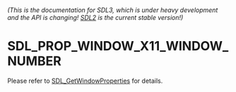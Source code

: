 ###### (This is the documentation for SDL3, which is under heavy development and the API is changing! [SDL2](https://wiki.libsdl.org/SDL2/) is the current stable version!)
# SDL_PROP_WINDOW_X11_WINDOW_NUMBER

Please refer to [SDL_GetWindowProperties](SDL_GetWindowProperties) for details.

